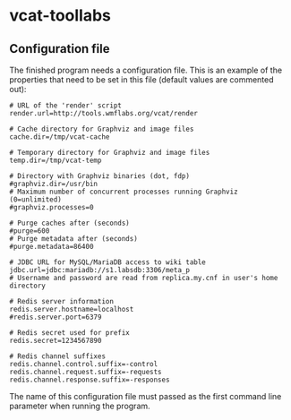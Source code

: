 vcat-toollabs
=============

Configuration file
------------------

The finished program needs a configuration file. This is an example of the
properties that need to be set in this file (default values are commented
out):

	# URL of the 'render' script
	render.url=http://tools.wmflabs.org/vcat/render
	
	# Cache directory for Graphviz and image files
	cache.dir=/tmp/vcat-cache
	
	# Temporary directory for Graphviz and image files
	temp.dir=/tmp/vcat-temp
	
	# Directory with Graphviz binaries (dot, fdp)
	#graphviz.dir=/usr/bin
	# Maximum number of concurrent processes running Graphviz (0=unlimited)
	#graphviz.processes=0
	
	# Purge caches after (seconds)
	#purge=600
	# Purge metadata after (seconds)
	#purge.metadata=86400
	
	# JDBC URL for MySQL/MariaDB access to wiki table
	jdbc.url=jdbc:mariadb://s1.labsdb:3306/meta_p
	# Username and password are read from replica.my.cnf in user's home directory
	
	# Redis server information
	redis.server.hostname=localhost
	#redis.server.port=6379
	
	# Redis secret used for prefix
	redis.secret=1234567890
	
	# Redis channel suffixes
	redis.channel.control.suffix=-control
	redis.channel.request.suffix=-requests
	redis.channel.response.suffix=-responses

The name of this configuration file must passed as the first command line
parameter when running the program.

